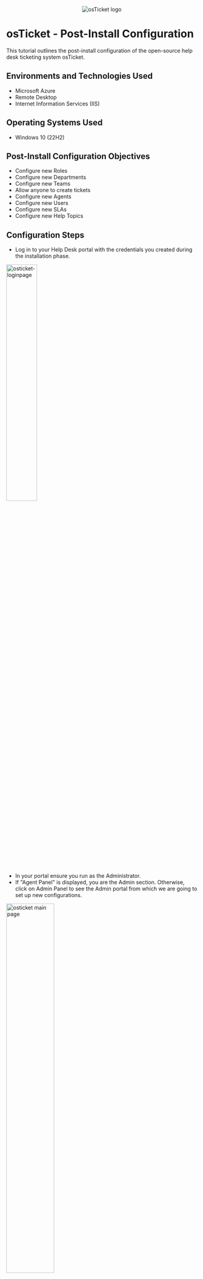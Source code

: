 <p align="center">
<img src="https://i.imgur.com/Clzj7Xs.png" alt="osTicket logo"/>
</p>

# osTicket - Post-Install Configuration
This tutorial outlines the post-install configuration of the open-source help desk ticketing system osTicket.
<br>

## Environments and Technologies Used
- Microsoft Azure
- Remote Desktop
- Internet Information Services (IIS)

## Operating Systems Used
- Windows 10 (22H2)

## Post-Install Configuration Objectives
- Configure new Roles
- Configure new Departments
- Configure new Teams
- Allow anyone to create tickets
- Configure new Agents
- Configure new Users
- Configure new SLAs
- Configure new Help Topics

## Configuration Steps
- Log in to your Help Desk portal with the credentials you created during the installation phase.
</p>
<img src="https://github.com/cesarcsaenz/osticket-postinstall/assets/153584649/24199b68-331a-4f3f-94fd-d4dfe99a73b0" height="40%" width="40%" alt="osticket-loginpage"/>
</p>
<br>

- In your portal ensure you run as the Administrator.
- If "Agent Panel" is displayed, you are the Admin section. Otherwise, click on Admin Panel to see the Admin portal from which we are going to set up new configurations.
</p>
<img src="https://github.com/cesarcsaenz/osticket-postinstall/assets/153584649/a710cc49-8ca9-487e-b20d-65087b312be5" height="50%" width="50%" alt="osticket main page"/>
</p>
<br>

### >1. CONFIGURE NEW ROLES
- On the Admin Panel, go to Agents > Roles > Add New Role.
</p>
<img src="https://github.com/cesarcsaenz/osticket-postinstall/assets/153584649/32e93894-ddff-4856-9594-09288cbcf262" height="50%" width="50%" alt="New roles configuration"/>
</p>
<br>

- Name it "System Administrator".
</p>
<img src="https://github.com/cesarcsaenz/osticket-postinstall/assets/153584649/619a2ce4-c2a7-45d0-a739-7a5fd5a6078c" height="50%" width="50%" alt="New roles configuration"/>
</p>
<br>


- You may edit its permission tickets settings: Permissions > Tickets and, permission tasks settings: Permissions > Tasks
</p>
<img src="https://github.com/cesarcsaenz/osticket-postinstall/assets/153584649/de38175a-e7e5-47fa-bcc7-3e5c0f1326ef" height="40%" width="40%" alt="New roles configuration"/>
<img src="https://github.com/cesarcsaenz/osticket-postinstall/assets/153584649/619c8d0a-783c-4a06-b2cb-fc315002d3a0" height="40%" width="40%" alt="New roles configuration"/>
</p>
<br>

### 2. CONFIGURE NEW DEPARTMENTS
- On the Admin Panel, go to Agents > Departments > Add New Role.
</p>
<img src="https://github.com/cesarcsaenz/osticket-postinstall/assets/153584649/edf4f19e-69c3-4c1e-bf0a-a64b22135c7d" height="50%" width="50%" alt="New Department configuration"/>
</p>
<br>

- Name it "System Administrators" and keep its default settings.
</p>
<img src="https://github.com/cesarcsaenz/osticket-postinstall/assets/153584649/50ed866d-d80a-4d28-802d-a38baf2577f1" height="50%" width="50%" alt="New department configuration"/>
</p>
<br>

### 3. CONFIGURE NEW TEAMS
- Still on the Admin Panel, go to Agents > Teams > Add New Teams. Name it "System Administrator".
</p>
<img src="https://github.com/cesarcsaenz/osticket-postinstall/assets/153584649/1fa4933f-a161-4f0e-8588-26157e390540" height="50%" width="50%" alt="New Teams configuration"/>
</p>
<br>

- Name it however you like. I named mine "Level II Support", that'll handle more important matters.
</p>
<img src="https://github.com/cesarcsaenz/osticket-postinstall/assets/153584649/e10a69af-924e-4041-8c09-1f47c99273b0)" height="50%" width="50%" alt="New Teams configuration"/>
</p>
<br>

- I also set myself as a member of the Level II Support Department.
- I moved to the neighboring tab " Member", clicked on my name and "Add".
</p>
<img src="https://github.com/cesarcsaenz/osticket-postinstall/assets/153584649/50d730bc-f9c3-4108-a5ae-f53007d1407f" height="50%" width="50%" alt="New Team configuration"/>
</p>
<br>

### 4. ALLOW ANYONE TO CREATE A TICKET
- On the Admin Panel, go to Agents > Settings > User, and allow anyone to create tickets. Make sure you also check that registration is required.
</p>
<img src="https://github.com/cesarcsaenz/osticket-postinstall/assets/153584649/478669fd-2e87-4734-b3b2-33a71dedd561" height="50%" width="50%" alt="New tickets creation"/>
</p>
<br>

### 5. CONFIGURE NEW AGENTS (WORKERS
- On the Admin Panel, go to Agents > Add New Agent.
- Create two agents: John Clear and Jane Doe.
</p>
<img src="https://github.com/cesarcsaenz/osticket-postinstall/assets/153584649/88b17f51-15e3-4e4a-a530-f50598004bb8" height="50%" width="50%" alt="New agents configuration"/>
</p>
<br>

- Register John's full name and email address where users may reach him.
- Then set his login credentials by setting a new password. Click "password".
</p>
<img src="https://github.com/cesarcsaenz/osticket-postinstall/assets/153584649/73b35d7b-5101-484b-ab32-6e36a5a16309" height="50%" width="50%" alt="New agents configuration"/>
</p>
<br>

- When setting John's or an agent's password, uncheck the email confirmation prompt.
</p>
<img src="https://github.com/cesarcsaenz/osticket-postinstall/assets/153584649/03880f73-5daf-4cd3-bf38-1fdd4067cd25" height="50%" width="50%" alt="New agents configuration"/>
</p>
<br>

- You may configure your agent's permissions, assign your agent a department, a role as well, using the neighborings tabs.
</p>
<img src="https://github.com/cesarcsaenz/osticket-postinstall/assets/153584649/8247002a-069b-405f-801b-dd5eda9ba917" height="40%" width="40%" alt="New agents configuration"/>
<img src="https://github.com/cesarcsaenz/osticket-postinstall/assets/153584649/7f781f4c-ace6-48d9-90ac-4c0731e28efa" height="40%" width="40%" alt="New agents configuration"/>
</p>
<br>

- The new agents' list.
/p>
<img src="https://github.com/cesarcsaenz/osticket-postinstall/assets/153584649/526b842f-4f58-4011-8fad-c693bc4aea36" height="50%" width="50%" alt="New agents configuration"/>
</p>
<br>

### >6. CONFIGURE NEW USERS (CUSTOMERS)
- Switch to Agent Panel by clicking on "Agent Panel".
</p>
<img src="https://github.com/cesarcsaenz/osticket-postinstall/assets/153584649/68aa09b6-cf3c-4d0e-8293-c8f6939def6f" height="50%" width="50%" alt="New USERS configuration"/>
</p>
<br>

- Create two users, or you can create as many as you want.
</p>
<img src="https://github.com/cesarcsaenz/osticket-postinstall/assets/153584649/b13a2be4-6a5f-45b8-8e9a-b81b8a4be075" height="50%" width="50%" alt="New users configuration"/>
</p>
<br>

- On the Agent Panel, go to Users > Add New User.
</p>
<img src="https://github.com/cesarcsaenz/osticket-postinstall/assets/153584649/001288ad-ca95-4f2c-b2f4-a268aca12873" height="50%" width="50%" alt="New users configuration"/>
</p>
<br>

- I created Teddy's profile and followed the same procedure with Suszy's. Then I click on "Add User".
</p>
<img src="https://github.com/cesarcsaenz/osticket-postinstall/assets/153584649/e1380541-5b8b-4b1c-aa5a-1af0b0638ea0" height="50%" width="50%" alt="New users configuration"/>
</p>
<br>

### 7. CONFIGURE NEW SLA
- Back to the Admin Panel, go to Manage > SLA > Add SLA plan
</p>
<img src="https://github.com/cesarcsaenz/osticket-postinstall/assets/153584649/005f48a5-aa79-42d7-9f98-3608a67fd875" height="50%" width="50%" alt="New SLA configuration"/>
</p>
<br>

- Create 3 SLAs (SEV-A, SEV-B, SEV-C) with varying severity and deadlines to solving issues.
- SEV-A is considered the most pressent issues that may severely impact the business operations. Set its SLA to 1 hour.
</p>
<img src="https://github.com/cesarcsaenz/osticket-postinstall/assets/153584649/42f6b3f4-3c3e-4caa-9607-f8fb91cf8be2" height="50%" width="50%" alt="New SLA configuration"/>
</p>
<br>

 - Set SEV-B and SEV-C of decreasing importance and with a more generous SLA, as shown.
 - 4 hours on a 24/7 schedule for SEV-B and 8 hours on business hours for SEV-C matters.
</p>
<img src="https://github.com/cesarcsaenz/osticket-postinstall/assets/153584649/3104ec3a-5d25-4de0-b025-5d68cdda9c84" height="50%" width="50%" alt="New SLA configuration"/>
</p>
<br>

### 8. CONFIGURE HELP TOPICS
- On the Admin Panel, go to Agents > Manage > Help Topics > Add New Help Topic.
</p>
<img src="https://github.com/cesarcsaenz/osticket-postinstall/assets/153584649/83fcf39c-f88b-4a51-8708-44f6458a4230" height="50%" width="50%" alt="New Help Topics configuration"/>
</p>
<br>

- Name it "Business Critical Outage" which is the most pressing issue. (You can name yours as you like).
</p>
<img src="https://github.com/cesarcsaenz/osticket-postinstall/assets/153584649/ec9cd70c-31a2-4cb5-abc6-1cd8f9e36f3a" height="50%" width="50%" alt="New Help Topics configuration"/>
</p>
<br>

- Click the "New Ticket Options" the tab next to the "Help Topic information" tab you've entered your help topic's name.
- Assign it a SLA group. Due to the severity of a business outage, I assigned it to SEV-A thus has 1 hour to be addressed and solved.
</p>
<img src="https://github.com/cesarcsaenz/osticket-postinstall/assets/153584649/ea8e62b8-139b-4573-83d5-8d4dfb3f226e" height="50%" width="50%" alt="New Help Topics configuration"/>
</p>
<br>

- I also assigned this type of issue to a particular worker (here John).
</p>
<img src="https://github.com/cesarcsaenz/osticket-postinstall/assets/153584649/136f0d07-a92d-495c-83ba-efe496b4754f" height="50%" width="50%" alt="New Help Topics configuration"/>
</p>
<br>

## osTicket Documentation
Links to Documentation in osTicket for the configurations above:

- [Roles](https://docs.osticket.com/en/latest/Admin/Agents/Roles.html)
- [Departments](https://docs.osticket.com/en/latest/Admin/Agents/Departments.html)
- [Teams](https://docs.osticket.com/en/latest/Admin/Agents/Teams.html)
- [Agents](https://docs.osticket.com/en/latest/Admin/Agents/Agents.html)
- [Users](https://docs.osticket.com/en/latest/Agent/Users/User%20Directory.html)
- [SLA](https://docs.osticket.com/en/latest/Admin/Manage/SLA%20Plans.html)
- [Help Topics](https://docs.osticket.com/en/latest/Admin/Manage/Help%20Topic.html)
